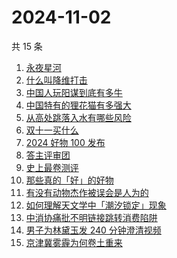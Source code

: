 # 2024-11-02

共 15 条

<!-- BEGIN -->
<!-- 最后更新时间 Sat Nov 02 2024 20:26:41 GMT+0800 (China Standard Time) -->

1. [永夜星河](https://www.zhihu.com/search?q=%E6%B0%B8%E5%A4%9C%E6%98%9F%E6%B2%B3)
1. [什么叫降维打击](https://www.zhihu.com/search?q=%E4%BB%80%E4%B9%88%E5%8F%AB%E9%99%8D%E7%BB%B4%E6%89%93%E5%87%BB)
1. [中国人玩阳谋到底有多牛](https://www.zhihu.com/search?q=%E4%B8%AD%E5%9B%BD%E4%BA%BA%E7%8E%A9%E9%98%B3%E8%B0%8B%E5%88%B0%E5%BA%95%E6%9C%89%E5%A4%9A%E7%89%9B)
1. [中国特有的狸花猫有多强大](https://www.zhihu.com/search?q=%E4%B8%AD%E5%9B%BD%E7%89%B9%E6%9C%89%E7%9A%84%E7%8B%B8%E8%8A%B1%E7%8C%AB%E6%9C%89%E5%A4%9A%E5%BC%BA%E5%A4%A7)
1. [从高处跳落入水有哪些风险](https://www.zhihu.com/search?q=%E4%BB%8E%E9%AB%98%E5%A4%84%E8%B7%B3%E8%90%BD%E5%85%A5%E6%B0%B4%E6%9C%89%E5%93%AA%E4%BA%9B%E9%A3%8E%E9%99%A9)
1. [双十一买什么](https://www.zhihu.com/search?q=%E5%8F%8C%E5%8D%81%E4%B8%80%E4%B9%B0%E4%BB%80%E4%B9%88)
1. [2024 好物 100 发布](https://www.zhihu.com/search?q=2024%20%E5%A5%BD%E7%89%A9%20100%20%E5%8F%91%E5%B8%83)
1. [答主评审团](https://www.zhihu.com/search?q=%E7%AD%94%E4%B8%BB%E8%AF%84%E5%AE%A1%E5%9B%A2)
1. [史上最卷测评](https://www.zhihu.com/search?q=%E5%8F%B2%E4%B8%8A%E6%9C%80%E5%8D%B7%E6%B5%8B%E8%AF%84)
1. [那些真的「好」的好物](https://www.zhihu.com/search?q=%E9%82%A3%E4%BA%9B%E7%9C%9F%E7%9A%84%E3%80%8C%E5%A5%BD%E3%80%8D%E7%9A%84%E5%A5%BD%E7%89%A9)
1. [有没有动物杰作被误会是人为的](https://www.zhihu.com/search?q=%E6%9C%89%E6%B2%A1%E6%9C%89%E5%8A%A8%E7%89%A9%E6%9D%B0%E4%BD%9C%E8%A2%AB%E8%AF%AF%E4%BC%9A%E6%98%AF%E4%BA%BA%E4%B8%BA%E7%9A%84)
1. [如何理解天文学中「潮汐锁定」现象](https://www.zhihu.com/search?q=%E5%A6%82%E4%BD%95%E7%90%86%E8%A7%A3%E5%A4%A9%E6%96%87%E5%AD%A6%E4%B8%AD%E3%80%8C%E6%BD%AE%E6%B1%90%E9%94%81%E5%AE%9A%E3%80%8D%E7%8E%B0%E8%B1%A1)
1. [中消协痛批不明链接跳转消费陷阱](https://www.zhihu.com/search?q=%E4%B8%AD%E6%B6%88%E5%8D%8F%E7%97%9B%E6%89%B9%E4%B8%8D%E6%98%8E%E9%93%BE%E6%8E%A5%E8%B7%B3%E8%BD%AC%E6%B6%88%E8%B4%B9%E9%99%B7%E9%98%B1)
1. [男子为林黛玉发 240 分钟澄清视频](https://www.zhihu.com/search?q=%E7%94%B7%E5%AD%90%E4%B8%BA%E6%9E%97%E9%BB%9B%E7%8E%89%E5%8F%91%20240%20%E5%88%86%E9%92%9F%E6%BE%84%E6%B8%85%E8%A7%86%E9%A2%91)
1. [京津冀雾霾为何卷土重来](https://www.zhihu.com/search?q=%E4%BA%AC%E6%B4%A5%E5%86%80%E9%9B%BE%E9%9C%BE%E4%B8%BA%E4%BD%95%E5%8D%B7%E5%9C%9F%E9%87%8D%E6%9D%A5)

<!-- END -->
